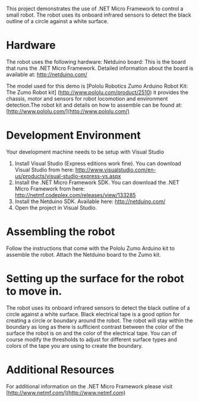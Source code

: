 This project demonstrates the use of .NET Micro Framework to control a small robot.  The robot uses its onboard infrared sensors to detect the black outline of a circle against a white surface.

Hardware
===========
The robot uses the following hardware:
Netduino board: This is the board that runs the .NET Micro Framework.  Detailed information about the board is available at: http://netduino.com/

The model used for this demo is [Pololu Robotics Zumo Arduino Robot Kit: The Zumo Robot kit] (http://www.pololu.com/product/2510) it provides the chassis, motor and sensors for robot locomotion and environment detection.The robot kit and details on how to assemble can be found at: [http://www.pololu.com/](http://www.pololu.com/)


Development Environment
=======================
Your development machine needs to be setup with Visual Studio
1)	Install Visual Studio (Express editions work fine).   You can download Visual Studio from here: http://www.visualstudio.com/en-us/products/visual-studio-express-vs.aspx
2)	Install the .NET Micro Framework SDK.  You can download the .NET Micro Framework from here:  http://netmf.codeplex.com/releases/view/133285
3)	Install the Netduino SDK.  Available here: http://netduino.com/
4)	Open the project in Visual Studio. 

Assembling the robot
=====================
Follow the instructions that come with the Pololu Zumo Arduino kit to assemble the robot.  Attach the Netduino board to the Zumo kit.

Setting up the surface for the robot to move in.
===============================================
The robot uses its onboard infrared sensors to detect the black outline of a circle against a white surface.  Black electrical tape is a good option for creating a circle or boundary around the robot.  The robot will stay within the boundary as long as there is sufficient contrast between the color of the surface the robot is on and the color of the electrical tape.  You can of course modify the thresholds to adjust for different surface types and colors of the tape you are using to create the boundary.

Additional Resources
=====================
For additional information on the .NET Micro Framework please visit  [http://www.netmf.com/](http://www.netmf.com)  
